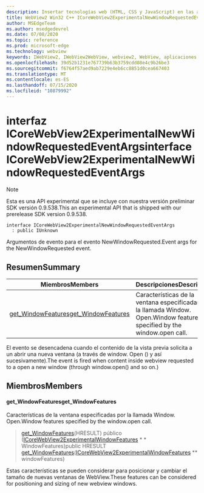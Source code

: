 ```yaml
---
description: Insertar tecnologías web (HTML, CSS y JavaScript) en las aplicaciones nativas con el control Microsoft Edge WebView2
title: WebView2 Win32 C++ ICoreWebView2ExperimentalNewWindowRequestedEventArgs
author: MSEdgeTeam
ms.author: msedgedevrel
ms.date: 07/08/2020
ms.topic: reference
ms.prod: microsoft-edge
ms.technology: webview
keywords: IWebView2, IWebView2WebView, webview2, WebView, aplicaciones Win32, Win32, Edge, ICoreWebView2, ICoreWebView2Controller, control de explorador, HTML Edge, ICoreWebView2ExperimentalNewWindowRequestedEventArgs
ms.openlocfilehash: 39d52b1231e767739b63b3759cdd08e4c9b26be3
ms.sourcegitcommit: f6764f57aed9ab7229e4eb6cc8851d0cea667403
ms.translationtype: MT
ms.contentlocale: es-ES
ms.lasthandoff: 07/15/2020
ms.locfileid: "10879992"
---
```

# <span data-ttu-id="011d4-104">interfaz ICoreWebView2ExperimentalNewWindowRequestedEventArgs</span><span class="sxs-lookup"><span data-stu-id="011d4-104">interface ICoreWebView2ExperimentalNewWindowRequestedEventArgs</span></span> 

> [!NOTE]
> <span data-ttu-id="011d4-105">Esta es una API experimental que se incluye con nuestra versión preliminar SDK versión 0.9.538.</span><span class="sxs-lookup"><span data-stu-id="011d4-105">This an experimental API that is shipped with our prerelease SDK version 0.9.538.</span></span>

```
interface ICoreWebView2ExperimentalNewWindowRequestedEventArgs
  : public IUnknown
```

<span data-ttu-id="011d4-106">Argumentos de evento para el evento NewWindowRequested.</span><span class="sxs-lookup"><span data-stu-id="011d4-106">Event args for the NewWindowRequested event.</span></span>

## <span data-ttu-id="011d4-107">Resumen</span><span class="sxs-lookup"><span data-stu-id="011d4-107">Summary</span></span>

 <span data-ttu-id="011d4-108">Miembros</span><span class="sxs-lookup"><span data-stu-id="011d4-108">Members</span></span>                        | <span data-ttu-id="011d4-109">Descripciones</span><span class="sxs-lookup"><span data-stu-id="011d4-109">Descriptions</span></span>
--------------------------------|---------------------------------------------
[<span data-ttu-id="011d4-110">get_WindowFeatures</span><span class="sxs-lookup"><span data-stu-id="011d4-110">get_WindowFeatures</span></span>](#get_windowfeatures) | <span data-ttu-id="011d4-111">Características de la ventana especificadas por la llamada Window. Open.</span><span class="sxs-lookup"><span data-stu-id="011d4-111">Window features specified by the window.open call.</span></span>

<span data-ttu-id="011d4-112">El evento se desencadena cuando el contenido de la vista previa solicita a un abrir una nueva ventana (a través de window. Open () y así sucesivamente).</span><span class="sxs-lookup"><span data-stu-id="011d4-112">The event is fired when content inside webview requested to a open a new window (through window.open() and so on.)</span></span>

## <span data-ttu-id="011d4-113">Miembros</span><span class="sxs-lookup"><span data-stu-id="011d4-113">Members</span></span>

#### <span data-ttu-id="011d4-114">get_WindowFeatures</span><span class="sxs-lookup"><span data-stu-id="011d4-114">get_WindowFeatures</span></span> 

<span data-ttu-id="011d4-115">Características de la ventana especificadas por la llamada Window. Open.</span><span class="sxs-lookup"><span data-stu-id="011d4-115">Window features specified by the window.open call.</span></span>

> <span data-ttu-id="011d4-116">[get_WindowFeatures](#get_windowfeatures)(HRESULT) público ([ICoreWebView2ExperimentalWindowFeatures](icorewebview2experimentalwindowfeatures.md) \* \* WindowFeatures)</span><span class="sxs-lookup"><span data-stu-id="011d4-116">public HRESULT [get_WindowFeatures](#get_windowfeatures)([ICoreWebView2ExperimentalWindowFeatures](icorewebview2experimentalwindowfeatures.md) \*\* windowFeatures)</span></span>

<span data-ttu-id="011d4-117">Estas características se pueden considerar para posicionar y cambiar el tamaño de nuevas ventanas de WebView.</span><span class="sxs-lookup"><span data-stu-id="011d4-117">These features can be considered for positioning and sizing of new webview windows.</span></span>

